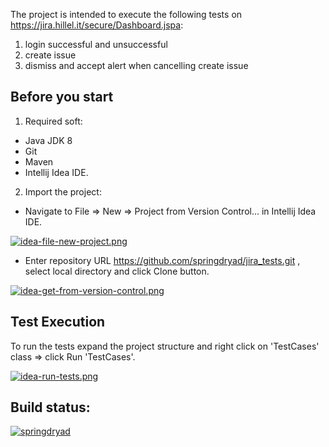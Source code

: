  The project is intended to execute the following tests on https://jira.hillel.it/secure/Dashboard.jspa:
 1) login successful and unsuccessful
 2) create issue
 3) dismiss and accept alert when cancelling create issue
 
 <h2>Before you start</h2>
 
1. Required soft:

 * Java JDK 8 
 * Git 
 * Maven
 * Intellij Idea IDE.
 
2. Import the project: 

* Navigate to File => New => Project from Version Control... in Intellij Idea IDE. 

[![idea-file-new-project.png](https://i.postimg.cc/KjqQmTbX/idea-file-new-project.png)](https://postimg.cc/T5bn9phQ)


*  Enter repository URL https://github.com/springdryad/jira_tests.git , select local directory and click Clone button.

[![idea-get-from-version-control.png](https://i.postimg.cc/wxGrN1Zf/idea-get-from-version-control.png)](https://postimg.cc/G9vzwmcG)

 <h2>Test Execution</h2>
 
To run the tests expand the project structure and right click on 'TestCases' class => click Run 'TestCases'.

 
 [![idea-run-tests.png](https://i.postimg.cc/T1vSSFxy/idea-run-tests.png)](https://postimg.cc/phkq50px)
 
 
 
 <h2>Build status:</h2>
 <div>
 </div>
 
 [![springdryad](https://circleci.com/gh/springdryad/jira_tests.svg?style=shield)](https://app.circleci.com/pipelines/github/springdryad/jira_tests)
